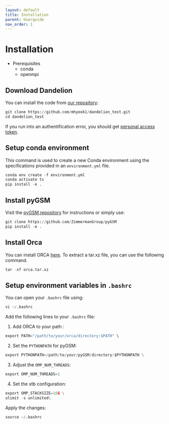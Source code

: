 ```yaml
---
layout: default
title: Installation
parent: Userguide
nav_order: 1
---
```


# Installation
- Prerequisites
  - conda
  - openmpi

## Download Dandelion

You can install the code from [our repository](https://github.com/mhyeok1/dandelion_test):

```python
git clone https://github.com/mhyeok1/dandelion_test.git
cd dandelion_test
```
If you run into an authentification error, you should get [personal access token](https://docs.github.com/en/authentication/keeping-your-account-and-data-secure/managing-your-personal-access-tokens#creating-a-personal-access-token-classic).

## Setup conda environment

This command is used to create a new Conda environment using the specifications provided in an `environment.yml` file.

```python
conda env create -f environment.yml
conda activate ts
pip install -e .
```

## Install pyGSM

Visit the [pyGSM repository](https://github.com/ZimmermanGroup/pyGSM) for instructions or simply use:

```python
git clone https://github.com/ZimmermanGroup/pyGSM
pip install -e .
```

## Install Orca

You can install ORCA [here](https://orcaforum.kofo.mpg.de/app.php/portal).
To extract a tar.xz file, you can use the following command.

```python
tar -xf orca.tar.xz
```

## Setup environment variables in `.bashrc`

You can open your `.bashrc` file using:
```python
vi ~/.bashrc
```

Add the following lines to your `.bashrc` file:

1. Add ORCA to your path :
```python
export PATH="/path/to/your/orca/directory:$PATH" \
```

2. Set the `PYTHONPATH` for pyGSM:
```python
export PYTHONPATH=/path/to/your/pyGSM/directory:$PYTHONPATH \
```

3. Adjust the `OMP_NUM_THREADS`:
```python
export OMP_NUM_THREADS=1
```

4. Set the xtb configuration:
```python
export OMP_STACKSIZE=16G \
ulimit -s unlimited\
```
Apply the changes:
```python
source ~/.bashrc
``` 
